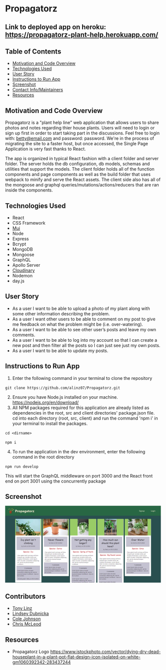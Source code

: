 # Propagatorz

## Link to deployed app on heroku: https://propagatorz-plant-help.herokuapp.com/

## Table of Contents

-   [Motivation and Code Overview](#motivation-and-code-overview)
-   [Technologies Used](#technologies-used)
-   [User Story](#user-story)
-   [Instructions to Run App](#instructions-to-run-app)
-   [Screenshot](#screenshot)
-   [Contact Info/Maintainers](#contributors)
-   [Resources](#resources)

## Motivation and Code Overview

Propagatorz is a "plant help line" web application that allows users to share photos and notes regarding thier house plants.
Users will need to login or sign up first in order to start taking part in the discussions. Feel free to login with: betty@email.com and password: password. We're in the process of migrating the site to a faster host, but once accessed, the Single Page Application is very fast thanks to React. </br>

The app is organized in typical React fashion with a client folder and server folder. The server holds the db configuration, db models, schemas and utilities that support the models. The client folder holds all of the function components and page components as well as the build folder that uses webpack to minify and serve the React assets. The client side also has all of the mongoose and graphql queries/mutations/actions/reducers that are ran inside the components.

## Technologies Used

-   React
-   CSS Framework
-   [Mui](https://mui.com/material-ui/getting-started/installation/)
-   Node
-   Express
-   Bcrypt
-   MongoDB
-   Mongoose
-   GraphQL
-   Apollo Server
-   [Cloudinary](https://cloudinary.com/)
-   Nodemon
-   day.js

## User Story

-   As a user I want to be able to upload a photo of my plant along with some other information describing the problem. <br/>
-   As a user I want other users to be able to comment on my post to give me feedback on what the problem might be (i.e. over-watering). <br/>
-   As a user I want to be able to see other user’s posts and leave my own comments. <br/>
-   As a user I want to be able to log into my account so that I can create a new post and then filter all the posts so I can just see just my own posts. <br/>
-   As a user I want to be able to update my posts. <br/>

## Instructions to Run App

1. Enter the following command in your terminal to clone the repository

```
git clone https://github.com/alinz07/Propagatorz.git
```

2. Ensure you have Node.js installed on your machine. https://nodejs.org/en/download/
3. All NPM packages required for this application are already listed as dependencies in the root, src and client directories' package.json file. cd into each directory (root, src, client) and run the command 'npm i' in your terminal to install the packages.

```
cd <dirname>
```

```
npm i
```

4. To run the application in the dev environment, enter the following command in the root directory

```
npm run develop
```

This will start the GraphQL middleware on port 3000 and the React front end on port 3001 using the concurrently package

## Screenshot

![Screenshot](./ImagesForReadMe/homepage.png) <br/>

## Contributors

-   [Tony Linz](https://github.com/alinz07)
-   [Lindsey Dubnicka](https://github.com/lindseymiller2567)
-   [Cole Johnson](https://github.com/ColeVibes)
-   [Chris McLeod](https://github.com/Chris-McLeod2)

## Resources

-   Propagatorz Logo
    https://www.istockphoto.com/vector/dying-dry-dead-houseplant-in-a-plant-pot-flat-design-icon-isolated-on-white-gm1060392342-283437244
